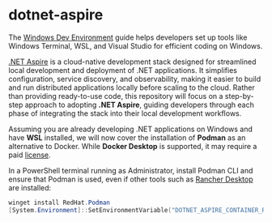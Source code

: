 # dotnet-aspire
The [Windows Dev Environment](https://learn.microsoft.com/en-us/windows/dev-environment/) guide helps developers set up tools like Windows Terminal, WSL, and Visual Studio for efficient coding on Windows.  

[.NET Aspire](https://learn.microsoft.com/en-us/dotnet/aspire/) is a cloud-native development stack designed for streamlined local development and deployment of .NET applications. It simplifies configuration, service discovery, and observability, making it easier to build and run distributed applications locally before scaling to the cloud. Rather than providing ready-to-use code, this repository will focus on a step-by-step approach to adopting **.NET Aspire**, guiding developers through each phase of integrating the stack into their local development workflows.

Assuming you are already developing .NET applications on Windows and have **WSL** installed, we will now cover the installation of **Podman** as an alternative to Docker. While **Docker Desktop** is supported, it may require a paid [license](https://docs.docker.com/subscription/desktop-license/).

In a PowerShell terminal running as Administrator, install Podman CLI and ensure that Podman is used, even if other tools such as [Rancher Desktop](https://rancherdesktop.io/) are installed:
```powershell
winget install RedHat.Podman
[System.Environment]::SetEnvironmentVariable("DOTNET_ASPIRE_CONTAINER_RUNTIME", "podman", "User")
```
